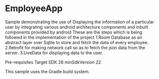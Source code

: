# EmployeeApp
Sample demonstrating the use of Displaying the information of a particular user by integrating various android architecture components and inbuilt components provided by android
These are the steps which is being followed in the implementation of the project
1.Room Database as an abstract layer over Sqlite to store and fetch the data of every employee.
2.Retrofit for making network call so as to fetch the json data from the server.
3.LiveData for displaying data to the user.


Pre-requisites
Target SDK 28
minSdkVersion 22

This sample uses the Gradle build system.
